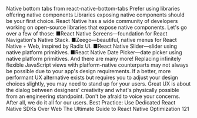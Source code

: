 Native bottom tabs from react-native-bottom-tabs
Prefer using libraries offering native components
Libraries exposing native components should be your first choice. React Native has a wide 
community of developers working on open-source libraries that expose native components. 
Let's go over a few of those:
 ■React Native Screens—foundation for React Navigation's Native Stack.
 ■Zeego—beautiful, native menus for React Native + Web, inspired by Radix UI.
 ■React Native Slider—slider using native platform primitives.
 ■React Native Date Picker—date picker using native platform primitives.
And there are many more!
Replacing infinitely flexible JavaScript views with platform-native counterparts may not always 
be possible due to your app's design requirements. If a better, more performant UX alternative 
exists but requires you to adjust your design choices slightly, you may need to stand up for your 
users. Great UX is about the dialog between designers' creativity and what's physically possible 
from an engineering standpoint. Don't be afraid to voice your concerns. After all, we do it all 
for our users.
Best Practice: Use Dedicated React Native SDKs Over Web
The Ultimate Guide to React Native Optimization
121